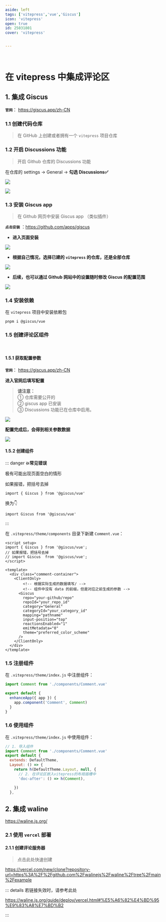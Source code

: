 ```yaml
---
aside: left
tags: ['vitepress','vue','Giscus']
icon: 'vitepress'
open: true
id: 25031801
cover: 'vitepress'


---
```




<br/>

# 在 vitepress 中集成评论区
 
## 1. 集成 Giscus 

**`官网`**： https://giscus.app/zh-CN

### 1.1 创建代码仓库

> 在 GitHub 上创建或者拥有一个 `vitepress` 项目仓库

### 1.2 开启 Discussions 功能

> 开启 Github 仓库的 Discussions 功能 

在仓库的 settings  -> General ->  **勾选 Discussions✅** 

![](/image/202503190007.png)

![](/image/202503190009.png)

### 1.3 安装 Giscus app 

> 在 Github 网页中安装 Giscus app （类似插件）  

**`点击安装`** ：https://github.com/apps/giscus  


- **进入页面安装**

![](/image/202503182344.png)

- **根据自己情况，选择已建的 `vitepress` 的仓库，还是全部仓库**

![](/image/202503182346.png)


- **后续，也可以通过 Github 网站中的设置随时修改  Giscus 的配置范围**

![](/image/202503182353.png)


### 1.4 安装依赖

在 `vitepress` 项目中安装依赖包

```shell
pnpm i @giscus/vue
```


### 1.5 创建评论区组件

<br/>

#### 1.5.1 获取配置参数

**`官网`**： https://giscus.app/zh-CN

**进入官网后填写配置**  

> **请注意：**  
> ① 仓库需要公开的  
> ② giscus app 已安装  
> ③ Discussions 功能已在仓库中启用。  


![](/image/202503190046.png)


**配置完成后，会得到相关参数数据**  

![](/image/202503190047.png)

#### 1.5.2 创建组件

::: danger **💥常见错误**

极有可能出现页面空白的情形   

如果报错，把括号去掉  

`import { Giscus } from '@giscus/vue'`  

换为👇

`import Giscus from '@giscus/vue'`  



:::


在 `.vitepress/theme/components` 目录下新建 `Comment.vue`：

```vue
<script setup>
import { Giscus } from '@giscus/vue';
// 如果报错，把括号去掉
// import Giscus  from '@giscus/vue';
</script>

<template>
  <div class="comment-container">
    <ClientOnly>
        <!-- 根据实际生成的数据填写/ -->
        <!-- 组件中没有 data 的前缀，但是对应之前生成的参数 -->
      <Giscus
        repo="your-github/repo"
        repoId="your_repo_id"
        category="General"
        categoryId="your_category_id"
        mapping="pathname"
        input-position="top"
        reactionsEnabled="1"
        emitMetadata="0"
        theme="preferred_color_scheme"
      />
    </ClientOnly>
  </div>
</template>
```

### 1.5 注册组件

在 `.vitepress/theme/index.js` 中注册组件：

```js
import Comment from './components/Comment.vue'

export default {
  enhanceApp({ app }) {
    app.component('Comment', Comment)
  }
}
```

### 1.6 使用组件

在 `.vitepress/theme/index.js` 中使用组件：

```js
// 1. 导入组件
import Comment from './components/Comment.vue'
export default {
  extends: DefaultTheme,
  Layout: () => {
    return h(DefaultTheme.Layout, null, {
      // 2. 在评论区嵌入vitepress的布局插槽中
      'doc-after': () => h(Comment),

    })
  },
```
## 2. 集成 waline

https://waline.js.org/


### 2.1 使用 `vercel` 部署 

#### 2.1.1 创建评论服务器

> 点击此处快速创建

https://vercel.com/new/clone?repository-url=https%3A%2F%2Fgithub.com%2Fwalinejs%2Fwaline%2Ftree%2Fmain%2Fexample


::: details 若链接失效时，请参考此处

https://waline.js.org/guide/deploy/vercel.html#%E5%A6%82%E4%BD%95%E9%83%A8%E7%BD%B2

::: 